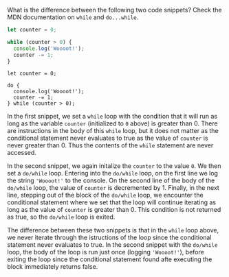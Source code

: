 What is the difference between the following two code snippets? Check the MDN documentation on `while` and `do...while`.

```js
let counter = 0;

while (counter > 0) {
  console.log('Woooot!');
  counter -= 1;
}
```

```javscript
let counter = 0;

do {
  console.log('Woooot!');
  counter -= 1;
} while (counter > 0);
```

  In the first snippet, we set a `while` loop with the condition that it will run as long as the variable `counter` (initialized to `0` above) is greater than 0.  There are instructions in the body of this `while` loop, but it does not matter as the conditional statement never evaluates to true as the value of `counter` is never greater than 0.  Thus the contents of the `while` statement are never accessed.

  In the second snippet, we again initalize the `counter` to the value `0`.  We then set a `do/while` loop.  Entering into the `do/while` loop, on the first line we log the string `'Woooot!'` to the console.  On the second line of the body of the `do/while` loop, the value of `counter` is decremented by 1.  Finally, in the next line, stepping out of the block of the `do/while` loop, we encounter the conditional statement where we set that the loop will continue iterating as long as the value of `counter` is greater than 0.  This condition is not returned as true, so the `do/while` loop is exited.

  The difference between these two snippets is that in the `while` loop above, we never iterate through the istructions of the loop since the conditional statement never evaluates to true.  In the second snippet with the `do/while` loop, the body of the loop is run just once (logging `'Woooot!'`), before exiting the loop since the conditional statement found afte executing the block immediately returns false.